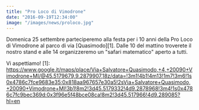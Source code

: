 ```yaml
---
title: "Pro Loco di Vimodrone"
date: "2016-09-19T12:34:00"
image: "/images/news/proloco.jpg"
---
```


Domenica 25 settembre parteciperemo alla festa per i 10 anni della Pro Loco di
Vimodrone al parco di via [Quasimodo][1]. Dalle 10 del mattino troverete il nostro
stand e alle 14 organizzeremo un "safari matematico" aperto a tutti.

Vi aspettiamo!
[1]: https://www.google.it/maps/place/Via+Salvatore+Quasimodo,+4,+20090+Vimodrone+MI/@45.5179679,9.2879907,18z/data=!3m1!4b1!4m13!1m7!3m6!1s0x4786c7fce9683e35:0x818aa967657e30a5!2sVia+Salvatore+Quasimodo,+20090+Vimodrone+MI!3b1!8m2!3d45.5179332!4d9.2878968!3m4!1s0x4786c7fc9bec369d:0x3f96e5f48bce08ca!8m2!3d45.517966!4d9.289085?hl=en
